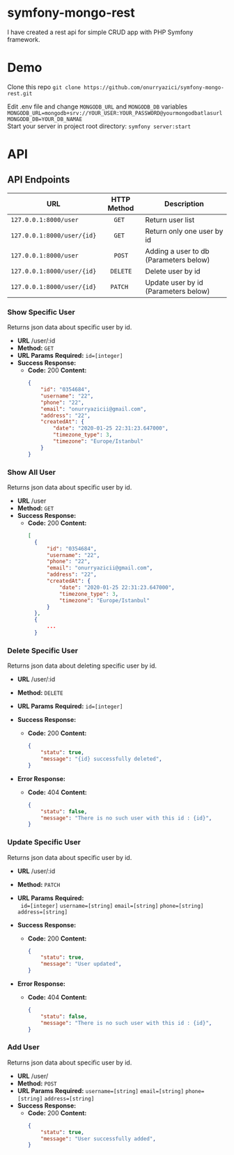 # symfony-mongo-rest

I have created a rest api for simple CRUD app with PHP Symfony framework.

# Demo
Clone this repo
`git clone https://github.com/onurryazici/symfony-mongo-rest.git`

Edit .env file and change `MONGODB_URL` and `MONGODB_DB` variables
`
MONGODB_URL=mongodb+srv://YOUR_USER:YOUR_PASSWORD@yourmongodbatlasurl
MONGODB_DB=YOUR_DB_NAMAE
`
<br/>
Start your server in project root directory:
`symfony server:start`
# API

## API Endpoints

| URL                       |HTTP Method  | Description |
|---------------------------|-------------|------------------|
|`127.0.0.1:8000/user`      |`    GET    `| Return user list |
|`127.0.0.1:8000/user/{id}` |`    GET    `| Return only one user by id |
|`127.0.0.1:8000/user`      |`    POST   `| Adding a user to db (Parameters below)|
|`127.0.0.1:8000/user/{id}` |`   DELETE  `| Delete user by id          |
|`127.0.0.1:8000/user/{id}` |`   PATCH   `| Update user by id (Parameters below)|


### Show Specific User ###

Returns json data about specific user by id.

* **URL**  /user/:id
* **Method:** `GET`
*  **URL Params**
   **Required:** `id=[integer]`
* **Success Response:**
    * **Code:** 200
      **Content:**
      ```json
      {
          "id": "0354684",
          "username": "22",
          "phone": "22",
          "email": "onurryazicii@gmail.com",
          "address": "22",
          "createdAt": {
              "date": "2020-01-25 22:31:23.647000",
              "timezone_type": 3,
              "timezone": "Europe/Istanbul"
          }
      }
      ```


### Show All User ###

Returns json data about specific user by id.

* **URL**  /user
* **Method:** `GET`
* **Success Response:**
    * **Code:** 200
      **Content:**
      ```json
      [
        {
            "id": "0354684",
            "username": "22",
            "phone": "22",
            "email": "onurryazicii@gmail.com",
            "address": "22",
            "createdAt": {
                "date": "2020-01-25 22:31:23.647000",
                "timezone_type": 3,
                "timezone": "Europe/Istanbul"
            }
        },
        {
            ...
        }
      ```

### Delete Specific User ###

Returns json data about deleting  specific user by id.

* **URL**  /user/:id
* **Method:** `DELETE`
* **URL Params**
  **Required:** `id=[integer]`
* **Success Response:**
    * **Code:** 200
      **Content:**
      ```json
      {
          "statu": true,
          "message": "{id} successfully deleted",
      }
      ```

* **Error Response:**
    * **Code:** 404
      **Content:**
      ```json
      {
          "statu": false,
          "message": "There is no such user with this id : {id}",
      }
      ```

### Update Specific User ###

Returns json data about specific user by id.

* **URL**  /user/:id
* **Method:** `PATCH`
* **URL Params**
  **Required:** <br/>`
  id=[integer]`
  `username=[string]`
  `email=[string]`
  `phone=[string]`
  `address=[string]`
* **Success Response:**
    * **Code:** 200
      **Content:**
      ```json
      {
          "statu": true,
          "message": "User updated",
      }
      ```

* **Error Response:**
    * **Code:** 404
      **Content:**
      ```json
      {
          "statu": false,
          "message": "There is no such user with this id : {id}",
      }
      ```

### Add User ###

Returns json data about specific user by id.

* **URL**  /user/
* **Method:** `POST`
* **URL Params**
  **Required:**
  `username=[string]`
  `email=[string]`
  `phone=[string]`
  `address=[string]`
* **Success Response:**
    * **Code:** 200
      **Content:**
      ```json
      {
          "statu": true,
          "message": "User successfully added",
      }
      ```
